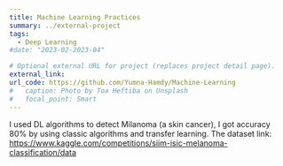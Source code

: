 ```yaml
---
title: Machine Learning Practices 
summary: ../external-project
tags:
  - Deep Learning
#date: "2023-02-2023-04"

# Optional external URL for project (replaces project detail page).
external_link: 
url_code: https://github.com/Yumna-Hamdy/Machine-Learning
#   caption: Photo by Toa Heftiba on Unsplash
#   focal_point: Smart 
---
```

I used DL algorithms to detect Milanoma (a skin cancer), I got accuracy 80% by using classic algorithms and transfer learning.
The dataset link: https://www.kaggle.com/competitions/siim-isic-melanoma-classification/data